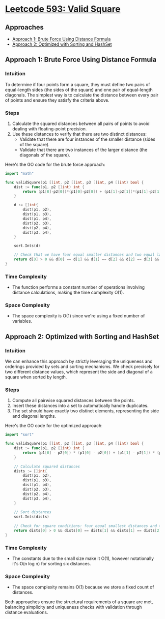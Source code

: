 # [Leetcode 593: Valid Square](https://leetcode.com/problems/valid-square/)

## Approaches
- [Approach 1: Brute Force Using Distance Formula](#approach-1-brute-force-using-distance-formula)
- [Approach 2: Optimized with Sorting and HashSet](#approach-2-optimized-with-sorting-and-hashset)

## Approach 1: Brute Force Using Distance Formula

### Intuition
To determine if four points form a square, they must define two pairs of equal-length sides (the sides of the square) and one pair of equal-length diagonals. The simplest way is to calculate the distance between every pair of points and ensure they satisfy the criteria above.

### Steps
1. Calculate the squared distances between all pairs of points to avoid dealing with floating-point precision.
2. Use these distances to verify that there are two distinct distances: 
   - Validate that there are four instances of the smaller distance (sides of the square).
   - Validate that there are two instances of the larger distance (the diagonals of the square).

Here's the GO code for the brute force approach:

```go
import "math"

func validSquare(p1 []int, p2 []int, p3 []int, p4 []int) bool {
    dist := func(p1, p2 []int) int {
        return (p1[0]-p2[0])*(p1[0]-p2[0]) + (p1[1]-p2[1])*(p1[1]-p2[1])
    }

    d := []int{
        dist(p1, p2),
        dist(p1, p3),
        dist(p1, p4),
        dist(p2, p3),
        dist(p2, p4),
        dist(p3, p4),
    }

    sort.Ints(d)

    // Check that we have four equal smaller distances and two equal larger distances
    return d[0] > 0 && d[0] == d[1] && d[1] == d[2] && d[2] == d[3] && d[4] == d[5]
}
```

### Time Complexity
- The function performs a constant number of operations involving distance calculations, making the time complexity O(1).

### Space Complexity
- The space complexity is O(1) since we're using a fixed number of variables.

## Approach 2: Optimized with Sorting and HashSet

### Intuition
We can enhance this approach by strictly leveraging the uniqueness and orderings provided by sets and sorting mechanisms. We check precisely for two different distance values, which represent the side and diagonal of a square when sorted by length.

### Steps
1. Compute all pairwise squared distances between the points.
2. Insert these distances into a set to automatically handle duplicates.
3. The set should have exactly two distinct elements, representing the side and diagonal lengths.

Here's the GO code for the optimized approach:

```go
import "sort"

func validSquare(p1 []int, p2 []int, p3 []int, p4 []int) bool {
    dist := func(p1, p2 []int) int {
        return (p1[0] - p2[0]) * (p1[0] - p2[0]) + (p1[1] - p2[1]) * (p1[1] - p2[1])
    }
    
    // Calculate squared distances
    dists := []int{
        dist(p1, p2),
        dist(p1, p3),
        dist(p1, p4),
        dist(p2, p3),
        dist(p2, p4),
        dist(p3, p4),
    }
    
    // Sort distances
    sort.Ints(dists)
    
    // Check for square conditions: four equal smallest distances and two equal larger distances
    return dists[0] > 0 && dists[0] == dists[1] && dists[1] == dists[2] && dists[2] == dists[3] && dists[4] == dists[5]
}
```

### Time Complexity
- The constants due to the small size make it O(1), however notationally it's O(n log n) for sorting six distances.

### Space Complexity
- The space complexity remains O(1) because we store a fixed count of distances.

Both approaches ensure the structural requirements of a square are met, balancing simplicity and uniqueness checks with validation through distance evaluations.

